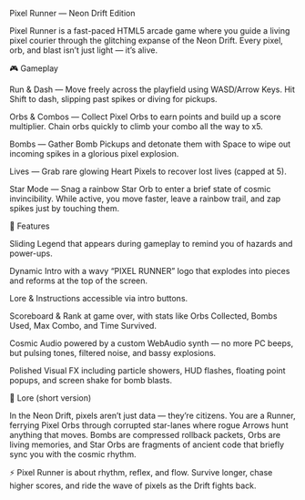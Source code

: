 Pixel Runner — Neon Drift Edition



Pixel Runner is a fast-paced HTML5 arcade game where you guide a living pixel courier through the glitching expanse of the Neon Drift. Every pixel, orb, and blast isn’t just light — it’s alive.



🎮 Gameplay



Run \& Dash — Move freely across the playfield using WASD/Arrow Keys. Hit Shift to dash, slipping past spikes or diving for pickups.



Orbs \& Combos — Collect Pixel Orbs to earn points and build up a score multiplier. Chain orbs quickly to climb your combo all the way to x5.



Bombs — Gather Bomb Pickups and detonate them with Space to wipe out incoming spikes in a glorious pixel explosion.



Lives — Grab rare glowing Heart Pixels to recover lost lives (capped at 5).



Star Mode — Snag a rainbow Star Orb to enter a brief state of cosmic invincibility. While active, you move faster, leave a rainbow trail, and zap spikes just by touching them.



🌟 Features



Sliding Legend that appears during gameplay to remind you of hazards and power-ups.



Dynamic Intro with a wavy “PIXEL RUNNER” logo that explodes into pieces and reforms at the top of the screen.



Lore \& Instructions accessible via intro buttons.



Scoreboard \& Rank at game over, with stats like Orbs Collected, Bombs Used, Max Combo, and Time Survived.



Cosmic Audio powered by a custom WebAudio synth — no more PC beeps, but pulsing tones, filtered noise, and bassy explosions.



Polished Visual FX including particle showers, HUD flashes, floating point popups, and screen shake for bomb blasts.



📜 Lore (short version)



In the Neon Drift, pixels aren’t just data — they’re citizens. You are a Runner, ferrying Pixel Orbs through corrupted star-lanes where rogue Arrows hunt anything that moves. Bombs are compressed rollback packets, Orbs are living memories, and Star Orbs are fragments of ancient code that briefly sync you with the cosmic rhythm.



⚡️ Pixel Runner is about rhythm, reflex, and flow. Survive longer, chase higher scores, and ride the wave of pixels as the Drift fights back.

